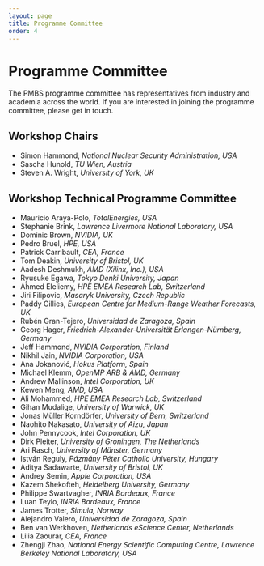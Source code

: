 ```yaml
---
layout: page
title: Programme Committee
order: 4
---
```


Programme Committee
===================

The PMBS programme committee has representatives from industry and academia across the world.
If you are interested in joining the programme committee, please get in touch.

Workshop Chairs
---------------

* Simon Hammond, _National Nuclear Security Administration, USA_
* Sascha Hunold, _TU Wien, Austria_
* Steven A. Wright, _University of York, UK_

Workshop Technical Programme Committee
------------------------------------

* Mauricio Araya-Polo, _TotalEnergies, USA_
* Stephanie Brink, _Lawrence Livermore National Laboratory, USA_
* Dominic Brown, _NVIDIA, UK_
* Pedro Bruel, _HPE, USA_
* Patrick Carribault, _CEA, France_
* Tom Deakin, _University of Bristol, UK_
* Aadesh Deshmukh, _AMD (Xilinx, Inc.), USA_
* Ryusuke Egawa, _Tokyo Denki University, Japan_
* Ahmed Eleliemy, _HPE EMEA Research Lab, Switzerland_
* Jiri Filipovic, _Masaryk University, Czech Republic_
* Paddy Gillies, _European Centre for Medium-Range Weather Forecasts, UK_
* Rubén Gran-Tejero, _Universidad de Zaragoza, Spain_
* Georg Hager, _Friedrich-Alexander-Universität Erlangen-Nürnberg, Germany_
* Jeff Hammond, _NVIDIA Corporation, Finland_
* Nikhil Jain, _NVIDIA Corporation, USA_
* Ana Jokanović, _Hokus Platform, Spain_
* Michael Klemm, _OpenMP ARB & AMD, Germany_
* Andrew Mallinson, _Intel Corporation, UK_
* Kewen Meng, _AMD, USA_
* Ali Mohammed, _HPE EMEA Research Lab, Switzerland_
* Gihan Mudalige, _University of Warwick, UK_
* Jonas Müller Korndörfer, _University of Bern, Switzerland_
* Naohito Nakasato, _University of Aizu, Japan_
* John Pennycook, _Intel Corporation, UK_
* Dirk Pleiter, _University of Groningen, The Netherlands_
* Ari Rasch, _University of Münster, Germany_
* István Reguly, _Pázmány Péter Catholic University, Hungary_
* Aditya Sadawarte, _University of Bristol, UK_
* Andrey Semin, _Apple Corporation, USA_
* Kazem Shekofteh, _Heidelberg University, Germany_
* Philippe Swartvagher, _INRIA Bordeaux, France_
* Luan Teylo, _INRIA Bordeaux, France_
* James Trotter, _Simula, Norway_
* Alejandro Valero, _Universidad de Zaragoza, Spain_
* Ben van Werkhoven, _Netherlands eScience Center, Netherlands_
* Lilia Zaourar, _CEA, France_
* Zhengji Zhao, _National Energy Scientific Computing Centre, Lawrence Berkeley National Laboratory, USA_


